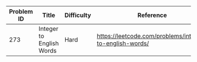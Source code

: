 | Problem ID | Title | Difficulty | Reference
| --- | --- | --- | ---
| 273 | Integer to English Words | Hard | https://leetcode.com/problems/integer-to-english-words/
